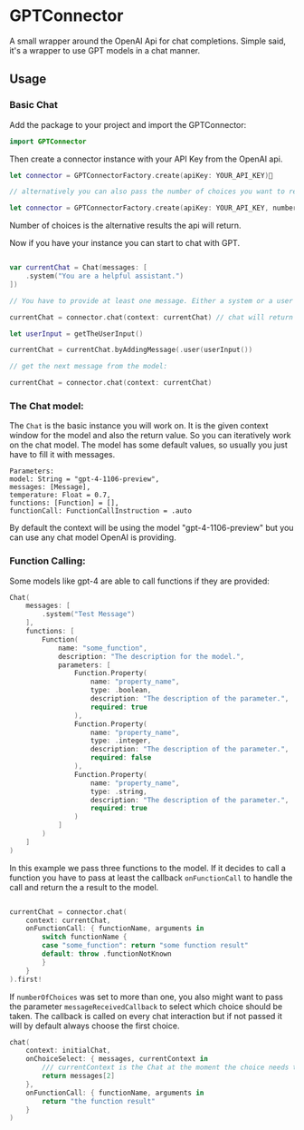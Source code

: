 # GPTConnector

A small wrapper around the OpenAI Api for chat completions. Simple said, it's a wrapper to use GPT models in a chat manner.

## Usage

### Basic Chat
Add the package to your project and import the GPTConnector:

```swift
import GPTConnector
```

Then create a connector instance with your API Key from the OpenAI api.

```swift
let connector = GPTConnectorFactory.create(apiKey: YOUR_API_KEY)

// alternatively you can also pass the number of choices you want to receive, default is 1.

let connector = GPTConnectorFactory.create(apiKey: YOUR_API_KEY, numberOfChoices: 5)
```

Number of choices is the alternative results the api will return.

Now if you have your instance you can start to chat with GPT.

```swift

var currentChat = Chat(messages: [
    .system("You are a helpful assistant.")
])

// You have to provide at least one message. Either a system or a user message. You can also prefill the chat if you want to give context.

currentChat = connector.chat(context: currentChat) // chat will return an updated chat object with the messages added while running the chat.

let userInput = getTheUserInput()

currentChat = currentChat.byAddingMessage(.user(userInput())

// get the next message from the model:

currentChat = connector.chat(context: currentChat)

```

### The Chat model:

The `Chat` is the basic instance you will work on. It is the given context window for the model and also the return value. So you can iteratively work on the chat model.
The model has some default values, so usually you just have to fill it with messages.

```
Parameters:
model: String = "gpt-4-1106-preview",
messages: [Message],
temperature: Float = 0.7,
functions: [Function] = [],
functionCall: FunctionCallInstruction = .auto
```

By default the context will be using the model "gpt-4-1106-preview" but you can use any chat model OpenAI is providing.

### Function Calling:

Some models like gpt-4 are able to call functions if they are provided:

```swift
Chat(
    messages: [
        .system("Test Message")
    ],
    functions: [
        Function(
            name: "some_function",
            description: "The description for the model.",
            parameters: [
                Function.Property(
                    name: "property_name",
                    type: .boolean,
                    description: "The description of the parameter.",
                    required: true
                ),
                Function.Property(
                    name: "property_name",
                    type: .integer,
                    description: "The description of the parameter.",
                    required: false
                ),
                Function.Property(
                    name: "property_name",
                    type: .string,
                    description: "The description of the parameter.",
                    required: true
                )
            ]
        )
    ]
)
```

In this example we pass three functions to the model. If it decides to call a function you have to pass at least the callback `onFunctionCall` to handle the call and return the a result to the model.

```swift

currentChat = connector.chat(
    context: currentChat,
    onFunctionCall: { functionName, arguments in
        switch functionName {
        case "some_function": return "some function result"
        default: throw .functionNotKnown
        }
    }
).first!

```

If `numberOfChoices` was set to more than one, you also might want to pass the parameter `messageReceivedCallback` to select which choice should be taken.
The callback is called on every chat interaction but if not passed it will by default always choose the first choice.

```swift
chat(
    context: initialChat,
    onChoiceSelect: { messages, currentContext in
        /// currentContext is the Chat at the moment the choice needs to be done.
        return messages[2]
    },
    onFunctionCall: { functionName, arguments in
        return "the function result"
    }
)
```
